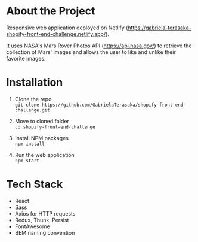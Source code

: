 # About the Project

Responsive web application deployed on Netlify (https://gabriela-terasaka-shopify-front-end-challenge.netlify.app/).

It uses NASA's Mars Rover Photos API (https://api.nasa.gov/) to retrieve the collection of Mars' images and allows the user to like and unlike their favorite images.

# Installation

1. Clone the repo  
   `git clone https://github.com/GabrielaTerasaka/shopify-front-end-challenge.git`

2. Move to cloned folder  
   `cd shopify-front-end-challenge`

3. Install NPM packages  
   `npm install`

4. Run the web application  
   `npm start`

# Tech Stack

- React
- Sass
- Axios for HTTP requests
- Redux, Thunk, Persist
- FontAwesome
- BEM naming convention
